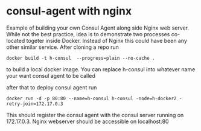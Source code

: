 # consul-agent with nginx
Example of building your own Consul Agent along side Nginx web server. While not the best practice, idea is to demonstrate two processes co-located togeter inside Docker. Instead of Nginx this could have been any other similar service.
After cloning a repo run 
```
docker build -t h-consul  --progress=plain --no-cache .
```

to build a local docker image. You can replace h-consul into whatever name your want consul agent to be called

after that to deploy consul agent run
```
docker run -d -p 80:80 --name=h-consul h-consul -node=h-docker2 -retry-join=172.17.0.3
```

This should register the consul agent with the consul server running on 172.17.0.3. Nginx webserver should be accessible on localhost:80
